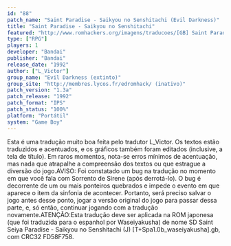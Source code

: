 ```yaml
---
id: "88"
patch_name: "Saint Paradise - Saikyou no Senshitachi (Evil Darkness)"
title: "Saint Paradise - Saikyou no Senshitachi"
featured: "http://www.romhackers.org/imagens/traducoes/[GB] Saint Paradise - Evil Darkness - 01.png"
type: ["RPG"]
players: 1
developer: "Bandai"
publisher: "Bandai"
release_date: "1992"
author: ["L_Victor"]
group_name: "Evil Darkness (extinto)"
group_site: "http://membres.lycos.fr/edromhack/ (inativo)"
patch_version: "1.3a"
patch_release: "1992"
patch_format: "IPS"
patch_status: "100%"
platform: "Portátil"
system: "Game Boy"
---
```


Esta é uma tradução muito boa feita pelo tradutor L_Victor. Os textos estão traduzidos e acentuados, e os gráficos também foram editados (inclusive, a tela de título). Em raros momentos, nota-se erros mínimos de acentuação, mas nada que atrapalhe a compreensão dos textos ou que estrague a diversão do jogo.AVISO: Foi constatado um bug na tradução no momento em que você fala com Sorrento de Sirene (após derrotá-lo). O bug é decorrente de um ou mais ponteiros quebrados e impede o evento em que aparece o item da sinfonia de acontecer. Portanto, será preciso salvar o jogo antes desse ponto, jogar a versão original do jogo para passar dessa parte, e, só então, continuar jogando com a tradução novamente.ATENÇÃO:Esta tradução deve ser aplicada na ROM japonesa (que foi traduzida para o espanhol por Waseiyakusha) de nome SD Saint Seiya Paradise - Saikyou no Senshitachi (J) [T+Spa1.0b_waseiyakusha].gb, com CRC32 FD58F758.